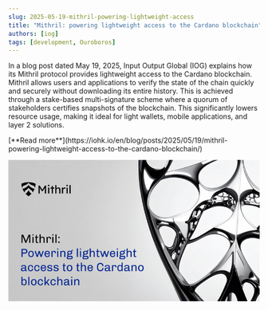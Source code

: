 ```yaml
---
slug: 2025-05-19-mithril-powering-lightweight-access
title: "Mithril: powering lightweight access to the Cardano blockchain"
authors: [iog]
tags: [development, Ouroboros]
---
```


In a blog post dated May 19, 2025, Input Output Global (IOG) explains how its Mithril protocol provides lightweight access to the Cardano blockchain. Mithril allows users and applications to verify the state of the chain quickly and securely without downloading its entire history. This is achieved through a stake-based multi-signature scheme where a quorum of stakeholders certifies snapshots of the blockchain. This significantly lowers resource usage, making it ideal for light wallets, mobile applications, and layer 2 solutions.

<div style={{ textAlign: 'right' }}>
 [**Read more**](https://iohk.io/en/blog/posts/2025/05/19/mithril-powering-lightweight-access-to-the-cardano-blockchain/) 
</div>

 ![Ouroboros Genesis](./banner.webp)


